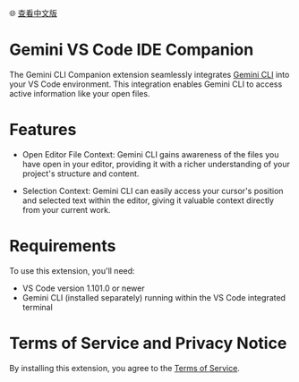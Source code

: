 🌐 [查看中文版](../../i18n/chinese/packages/vscode-ide-companion/README.md)

# Gemini VS Code IDE Companion

The Gemini CLI Companion extension seamlessly integrates [Gemini CLI](https://github.com/google-gemini/gemini-cli) into your VS Code environment. This integration enables Gemini CLI to access active information like your open files.

# Features

- Open Editor File Context: Gemini CLI gains awareness of the files you have open in your editor, providing it with a richer understanding of your project's structure and content.

- Selection Context: Gemini CLI can easily access your cursor's position and selected text within the editor, giving it valuable context directly from your current work.

# Requirements

To use this extension, you'll need:

- VS Code version 1.101.0 or newer
- Gemini CLI (installed separately) running within the VS Code integrated terminal

# Terms of Service and Privacy Notice

By installing this extension, you agree to the [Terms of Service](https://github.com/google-gemini/gemini-cli/blob/main/docs/tos-privacy.md).
